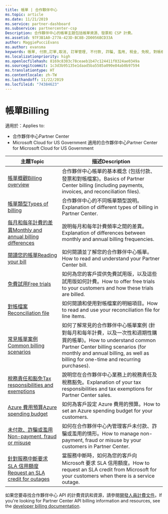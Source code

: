 ```yaml
---
title: 帳單 | 合作夥伴中心
ms.topic: article
ms.date: 11/21/2019
ms.service: partner-dashboard
ms.subservice: partnercenter-csp
Description: 合作夥伴中心的帳單主題包括帳單資源、發票和 CSP 計費。
ms.assetid: 97F3B1A0-277A-423D-BC8B-2D0056BCD33A
author: MaggiePucciEvans
ms.author: evansma
keywords: 帳單, 付款,訂單,取消, 訂單管理, 不付款, 詐騙, 濫用, 稅金, 免稅, 對帳檔案, 對帳檔案
ms.localizationpriority: high
ms.openlocfilehash: 8169c8303c78ceaeb1b47c124411f0324ae0349a
ms.sourcegitcommit: 1c3d3b95135e1daad5ba5585a090e84ab0b97594
ms.translationtype: HT
ms.contentlocale: zh-TW
ms.lasthandoff: 11/22/2019
ms.locfileid: "74384623"
---
```

# <a name="billing"></a><span data-ttu-id="e86ad-104">帳單</span><span class="sxs-lookup"><span data-stu-id="e86ad-104">Billing</span></span>

<span data-ttu-id="e86ad-105">適用於：</span><span class="sxs-lookup"><span data-stu-id="e86ad-105">Applies to:</span></span>

- <span data-ttu-id="e86ad-106">合作夥伴中心</span><span class="sxs-lookup"><span data-stu-id="e86ad-106">Partner Center</span></span>
- <span data-ttu-id="e86ad-107">Microsoft Cloud for US Government 適用的合作夥伴中心</span><span class="sxs-lookup"><span data-stu-id="e86ad-107">Partner Center for Microsoft Cloud for US Government</span></span>

| <span data-ttu-id="e86ad-108">主題</span><span class="sxs-lookup"><span data-stu-id="e86ad-108">Topic</span></span> | <span data-ttu-id="e86ad-109">描述</span><span class="sxs-lookup"><span data-stu-id="e86ad-109">Description</span></span> |
| ----- | ----------- |
| [<span data-ttu-id="e86ad-110">帳單概觀</span><span class="sxs-lookup"><span data-stu-id="e86ad-110">Billing overview</span></span>](billing-basics.md) | <span data-ttu-id="e86ad-111">合作夥伴中心帳單的基本概念 (包括付款、發票和對帳檔案)。</span><span class="sxs-lookup"><span data-stu-id="e86ad-111">Basics of Partner Center billing (including payments, invoices, and reconciliation files).</span></span> |
| [<span data-ttu-id="e86ad-112">帳單類型</span><span class="sxs-lookup"><span data-stu-id="e86ad-112">Types of billing</span></span>](billing-different-types.md) | <span data-ttu-id="e86ad-113">合作夥伴中心的不同帳單類型說明。</span><span class="sxs-lookup"><span data-stu-id="e86ad-113">Explanation of different types of billing in Partner Center.</span></span> |
| [<span data-ttu-id="e86ad-114">每月和每年計費的差異</span><span class="sxs-lookup"><span data-stu-id="e86ad-114">Monthly and annual billing differences</span></span>](billing-annual-monthly.md) | <span data-ttu-id="e86ad-115">說明每月和每年計費頻率之間的差異。</span><span class="sxs-lookup"><span data-stu-id="e86ad-115">Explanation of differences between monthly and annual billing frequencies.</span></span> |
| [<span data-ttu-id="e86ad-116">閱讀您的帳單</span><span class="sxs-lookup"><span data-stu-id="e86ad-116">Reading your bill</span></span>](read-your-bill.md) | <span data-ttu-id="e86ad-117">如何閱讀並了解您的合作夥伴中心帳單。</span><span class="sxs-lookup"><span data-stu-id="e86ad-117">How to read and understand your Partner Center bill.</span></span> |
| [<span data-ttu-id="e86ad-118">免費試用</span><span class="sxs-lookup"><span data-stu-id="e86ad-118">Free trials</span></span>](offer-your-customers-trials-of-microsoft-products.md) | <span data-ttu-id="e86ad-119">如何為您的客戶提供免費試用版，以及這些試用版如何計費。</span><span class="sxs-lookup"><span data-stu-id="e86ad-119">How to offer free trials to your customers and how these trials are billed.</span></span> |
| [<span data-ttu-id="e86ad-120">對帳檔案</span><span class="sxs-lookup"><span data-stu-id="e86ad-120">Reconciliation file</span></span>](use-the-reconciliation-files.md) | <span data-ttu-id="e86ad-121">如何閱讀和使用對帳檔案的明細項目。</span><span class="sxs-lookup"><span data-stu-id="e86ad-121">How to read and use your reconciliation file for line items.</span></span> |
| [<span data-ttu-id="e86ad-122">常見帳單案例</span><span class="sxs-lookup"><span data-stu-id="e86ad-122">Common billing scenarios</span></span>](common-billing-scenarios.md) | <span data-ttu-id="e86ad-123">如何了解常見的合作夥伴中心帳單案例 (針對每月和每年計費，以及一次性和週期性購買的帳單)。</span><span class="sxs-lookup"><span data-stu-id="e86ad-123">How to understand common Partner Center billing scenarios (for monthly and annual billing, as well as billing for one-time and recurring purchases).</span></span> |
| [<span data-ttu-id="e86ad-124">稅務責任和豁免</span><span class="sxs-lookup"><span data-stu-id="e86ad-124">Tax responsibilities and exemptions</span></span>](tax-and-tax-exemptions.md) | <span data-ttu-id="e86ad-125">說明您在合作夥伴中心業務上的稅務責任及稅務豁免。</span><span class="sxs-lookup"><span data-stu-id="e86ad-125">Explanation of your tax responsibilities and tax exemptions for Partner Center sales.</span></span> |
| [<span data-ttu-id="e86ad-126">Azure 費用預算</span><span class="sxs-lookup"><span data-stu-id="e86ad-126">Azure spending budget</span></span>](set-an-azure-spending-budget-for-your-customers.md) | <span data-ttu-id="e86ad-127">如何為客戶設定 Azure 費用的預算。</span><span class="sxs-lookup"><span data-stu-id="e86ad-127">How to set an Azure spending budget for your customers.</span></span> |
| [<span data-ttu-id="e86ad-128">未付款、詐騙或濫用</span><span class="sxs-lookup"><span data-stu-id="e86ad-128">Non-payment, fraud or misuse</span></span>](non-payment--fraud--or-misuse.md) | <span data-ttu-id="e86ad-129">如何在合作夥伴中心內管理客戶未付款、詐騙或濫用的情形。</span><span class="sxs-lookup"><span data-stu-id="e86ad-129">How to manage non-payment, fraud or misuse by your customers in Partner Center.</span></span> |
| [<span data-ttu-id="e86ad-130">針對服務中斷要求 SLA 信用額度</span><span class="sxs-lookup"><span data-stu-id="e86ad-130">Request an SLA credit for outages</span></span>](request-credit.md) | <span data-ttu-id="e86ad-131">當服務中斷時，如何為您的客戶向 Microsoft 要求 SLA 信用額度。</span><span class="sxs-lookup"><span data-stu-id="e86ad-131">How to request an SLA credit from Microsoft for your customers when there is a service outage.</span></span> |

<span data-ttu-id="e86ad-132">如果您要尋找合作夥伴中心 API 的計費資訊和資源，請參閱[開發人員計費文件](https://docs.microsoft.com/partner-center/develop/manage-billing)。</span><span class="sxs-lookup"><span data-stu-id="e86ad-132">If you're looking for Partner Center API billing information and resources, see the [developer billing documentation](https://docs.microsoft.com/partner-center/develop/manage-billing).</span></span>

